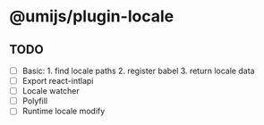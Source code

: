 # @umijs/plugin-locale

## TODO

- [ ] Basic: 1. find locale paths 2. register babel 3. return locale data
- [ ] Export react-intlapi
- [ ] Locale watcher
- [ ] Polyfill
- [ ] Runtime locale modify
